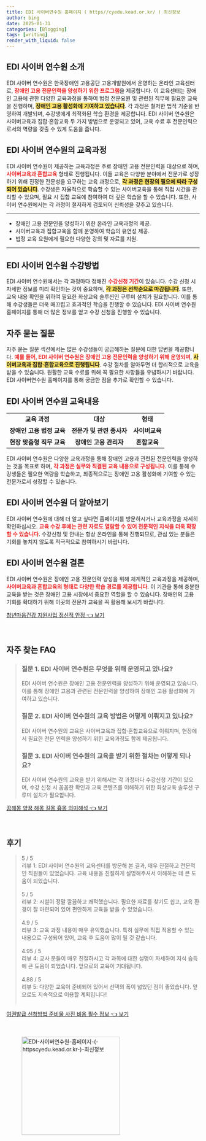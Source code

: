 ```yaml
---
title: EDI 사이버연수원 홈페이지 ( https//cyedu.kead.or.kr/ ) 최신정보
author: bing
date: 2025-01-31
categories: [Blogging]
tags: [writing]
render_with_liquid: false
---
```



<h2 id='소개'>EDI 사이버 연수원 소개</h2>

<p>EDI 사이버 연수원은 한국장애인 고용공단 고용개발원에서 운영하는 온라인 교육센터로, <b><span style="color: #ee2323;">장애인 고용 전문인력을 양성하기 위한 프로그램</span></b>을 제공합니다. 이 교육센터는 장애인 고용에 관한 다양한 교육과정을 통하여 법정 전문요원 및 관련된 직무에 필요한 교육을 진행하며, <b><span style="background-color: #ffe066;">장애인 고용 활성화에 기여하고 있습니다</span></b>. 각 과정은 철저한 법적 기준을 반영하여 개발되며, 수강생에게 최적화된 학습 환경을 제공합니다. EDI 사이버 연수원은 사이버교육과 집합·혼합교육 두 가지 방법으로 운영되고 있어, 교육 수료 후 전문인력으로서의 역량을 갖출 수 있게 도움을 줍니다.</p>

<h2 id='교육과정'>EDI 사이버 연수원의 교육과정</h2>

<p>EDI 사이버 연수원이 제공하는 교육과정은 주로 장애인 고용 전문인력을 대상으로 하며, <b><span style="color: #ee2323;">사이버교육과 혼합교육</span></b> 형태로 진행됩니다. 이들 교육은 다양한 분야에서 전문가로 성장하기 위해 진정한 전문성을 요구하는 교육 과정으로, <b><span style="background-color: #ffe066;">각 과정은 현장의 필요에 따라 구성되어 있습니다</span></b>. 수강생은 자율적으로 학습할 수 있는 사이버교육을 통해 직접 시간을 관리할 수 있으며, 필요 시 집합 교육에 참여하여 더 깊은 학습을 할 수 있습니다. 또한, 사이버 연수원에서는 각 과정이 철저하게 검토되어 신뢰성을 갖추고 있습니다.</p>

<hr />

<ul>
    <li>장애인 고용 전문인을 양성하기 위한 온라인 교육과정의 제공.</li>
    <li>사이버교육과 집합교육을 함께 운영하여 학습의 유연성 제공.</li>
    <li>법정 교육 요원에게 필요한 다양한 강의 및 자료를 지원.</li>
</ul>

<hr />

<h2 id='수강방법'>EDI 사이버 연수원 수강방법</h2>

<p>EDI 사이버 연수원에서는 각 과정마다 정해진 <b><span style="color: #ee2323;">수강신청 기간</span></b>이 있습니다. 수강 신청 시 자세한 정보를 미리 확인하는 것이 중요하며, <b><span style="background-color: #ffe066;">각 과정은 선착순으로 마감됩니다</span></b>. 또한, 교육 내용 확인을 위하여 필요한 화상교육 솔루션인 구루미 설치가 필요합니다. 이를 통해 수강생들은 더욱 매끄럽고 효과적인 학습을 진행할 수 있습니다. EDI 사이버 연수원 홈페이지를 통해 더 많은 정보를 얻고 수강 신청을 진행할 수 있습니다.</p>

<h2 id='FAQ'>자주 묻는 질문</h2>

<p>자주 묻는 질문 섹션에서는 많은 수강생들이 궁금해하는 질문에 대한 답변을 제공합니다. <b><span style="color: #ee2323;">예를 들어, EDI 사이버 연수원은 장애인 고용 전문인력을 양성하기 위해 운영되며</span></b>, <b><span style="background-color: #ffe066;">사이버교육과 집합·혼합교육으로 진행됩니다</span></b>. 수강 절차를 알아두면 더 합리적으로 교육을 받을 수 있습니다. 원활한 교육 수료를 위해 꼭 필요한 사항들을 유념하시기 바랍니다. EDI 사이버연수원 홈페이지를 통해 궁금한 점을 추가로 확인할 수 있습니다.</p>

<h2 id='과정내용'>EDI 사이버 연수원 교육내용</h2>

<table>
    <tr>
        <td style="text-align: center; height: 17px;"><b>교육 과정</b></td>
        <td style="text-align: center; height: 17px;"><b>대상</b></td>
        <td style="text-align: center; height: 17px;"><b>형태</b></td>
    </tr>
    <tr>
        <td style="text-align: center; height: 17px;"><b>장애인 고용 법정 교육</b></td>
        <td style="text-align: center; height: 17px;"><b>전문가 및 관련 종사자</b></td>
        <td style="text-align: center; height: 17px;"><b>사이버교육</b></td>
    </tr>
    <tr>
        <td style="text-align: center; height: 17px;"><b>현장 맞춤형 직무 교육</b></td>
        <td style="text-align: center; height: 17px;"><b>장애인 고용 관리자</b></td>
        <td style="text-align: center; height: 17px;"><b>혼합교육</b></td>
    </tr>
</table>

<p>EDI 사이버 연수원은 다양한 교육과정을 통해 장애인 고용과 관련된 전문인력을 양성하는 것을 목표로 하며, <b><span style="color: #ee2323;">각 과정은 실무와 직결된 교육 내용으로 구성됩니다</span></b>. 이를 통해 수강생들은 필요한 역량을 학습하고, 최종적으로는 장애인 고용 활성화에 기여할 수 있는 전문가로서 성장할 수 있습니다.</p>

<h2 id='더 알아보기'>EDI 사이버 연수원 더 알아보기</h2>

<p>EDI 사이버 연수원에 대해 더 알고 싶다면 홈페이지를 방문하시거나 교육과정을 자세히 확인하십시오. <b><span style="color: #ee2323;"> 교육 수강 후에는 관련 자료도 열람할 수 있어 전문적인 지식을 더욱 확장할 수 있습니다</span></b>. 수강신청 및 안내는 항상 온라인을 통해 진행되므로, 관심 있는 분들은 기회를 놓치지 않도록 적극적으로 참여하시기 바랍니다.</p>

<h2 id='결론'>EDI 사이버 연수원 결론</h2>

<p>EDI 사이버 연수원은 장애인 고용 전문인력 양성을 위해 체계적인 교육과정을 제공하며, <b><span style="color: #ee2323;">사이버교육과 혼합교육의 형태로 다양한 학습 경로를 제공합니다</span></b>. 이 기관을 통해 충분한 교육을 받는 것은 장애인 고용 시장에서 중요한 역할을 할 수 있습니다. 장애인의 고용 기회를 확대하기 위해 이곳의 전문가 교육을 꼭 활용해 보시기 바랍니다.</p>


<p><a class="click-button" title="청년마음건강 지원사업 정신적 안정" href="https://aptwhite.github.io/posts/%EC%B2%AD%EB%85%84%EB%A7%88%EC%9D%8C%EA%B1%B4%EA%B0%95-%EC%A7%80%EC%9B%90%EC%82%AC%EC%97%85-%EC%A0%95%EC%8B%A0%EC%A0%81-%EC%95%88%EC%A0%95/" rel="dofollow">청년마음건강 지원사업 정신적 안정 👈 보기</a></p><br>
<h2 id='자주_찾는_FAQ'>자주 찾는 FAQ</h2>
<div itemscope="" itemtype="https://schema.org/FAQPage"> 
<blockquote> 
<div itemscope="" itemprop="mainEntity" itemtype="https://schema.org/Question"> 
<h3 itemprop="name">질문 1. EDI 사이버 연수원은 무엇을 위해 운영되고 있나요?</h3> 
<div itemscope="" itemprop="acceptedAnswer" itemtype="https://schema.org/Answer"> 
<span itemprop="text"> 
<p>EDI 사이버 연수원은 장애인 고용 전문인력을 양성하기 위해 운영되고 있습니다. 이를 통해 장애인 고용과 관련된 전문인력을 양성하여 장애인 고용 활성화에 기여하고 있습니다.</p> 
</span> 
</div> 
</div> 
<div itemscope="" itemprop="mainEntity" itemtype="https://schema.org/Question"> 
<h3 itemprop="name">질문 2. EDI 사이버 연수원의 교육 방법은 어떻게 이뤄지고 있나요?</h3> 
<div itemscope="" itemprop="acceptedAnswer" itemtype="https://schema.org/Answer"> 
<span itemprop="text"> 
<p>EDI 사이버 연수원의 교육은 사이버교육과 집합·혼합교육으로 이뤄지며, 현장에서 필요한 전문 인력을 양성하기 위한 교육과정도 함께 제공됩니다.</p> 
</span> 
</div> 
</div> 
<div itemscope="" itemprop="mainEntity" itemtype="https://schema.org/Question"> 
<h3 itemprop="name">질문 3. EDI 사이버 연수원의 교육을 받기 위한 절차는 어떻게 되나요?</h3> 
<div itemscope="" itemprop="acceptedAnswer" itemtype="https://schema.org/Answer"> 
<span itemprop="text"> 
<p>EDI 사이버 연수원의 교육을 받기 위해서는 각 과정마다 수강신청 기간이 있으며, 수강 신청 시 꼼꼼한 확인과 교육 콘텐츠를 이해하기 위한 화상교육 솔루션 구루미 설치가 필요합니다.</p> 
</span> 
</div> 
</div> 
</blockquote> 
</div>
<p><a class="click-button" title="꿈해몽 양꿈 해몽 길몽 흉몽 의미해석" href="https://aptwhite.github.io/posts/%EA%BF%88%ED%95%B4%EB%AA%BD-%EC%96%91%EA%BF%88-%ED%95%B4%EB%AA%BD-%EA%B8%B8%EB%AA%BD-%ED%9D%89%EB%AA%BD-%EC%9D%98%EB%AF%B8%ED%95%B4%EC%84%9D/" rel="dofollow">꿈해몽 양꿈 해몽 길몽 흉몽 의미해석 👈 보기</a></p><br>
<h2 id='후기'>후기</h2>
<div itemscope itemtype="https://schema.org/Product">
  <blockquote>
  <div itemprop="review" itemscope itemtype="https://schema.org/Review">
      <div itemprop="reviewRating" itemscope itemtype="https://schema.org/Rating"> <span itemprop="ratingValue">5</span> / <span itemprop="bestRating">5</span> </div>
      <span itemprop="reviewBody">리뷰 1: EDI 사이버 연수원의 교육센터를 방문해 본 결과, 매우 친절하고 전문적인 직원들이 있었습니다. 교육 내용을 친절하게 설명해주셔서 이해하는 데 큰 도움이 되었습니다.</span>
  </div>
  <br>
  <div itemprop="review" itemscope itemtype="https://schema.org/Review">
      <div itemprop="reviewRating" itemscope itemtype="https://schema.org/Rating"> <span itemprop="ratingValue">5</span> / <span itemprop="bestRating">5</span> </div>
      <span itemprop="reviewBody">리뷰 2: 시설이 정말 깔끔하고 쾌적했습니다. 필요한 자료를 찾기도 쉽고, 교육 환경이 잘 마련되어 있어 편안하게 교육을 받을 수 있었습니다.</span>
  </div>
  <br>
  <div itemprop="review" itemscope itemtype="https://schema.org/Review">
      <div itemprop="reviewRating" itemscope itemtype="https://schema.org/Rating"> <span itemprop="ratingValue">4.9</span> / <span itemprop="bestRating">5</span> </div>
      <span itemprop="reviewBody">리뷰 3: 교육 과정 내용이 매우 유익했습니다. 특히 실무에 직접 적용할 수 있는 내용으로 구성되어 있어, 교육 후 도움이 많이 될 것 같습니다.</span>
  </div>
  <br>
  <div itemprop="review" itemscope itemtype="https://schema.org/Review">
      <div itemprop="reviewRating" itemscope itemtype="https://schema.org/Rating"> <span itemprop="ratingValue">4.95</span> / <span itemprop="bestRating">5</span> </div>
      <span itemprop="reviewBody">리뷰 4: 교사 분들이 매우 친절하시고 각 과목에 대한 설명이 자세하여 지식 습득에 큰 도움이 되었습니다. 앞으로의 교육이 기대됩니다.</span>
  </div>
  <br>
  <div itemprop="review" itemscope itemtype="https://schema.org/Review">
      <div itemprop="reviewRating" itemscope itemtype="https://schema.org/Rating"> <span itemprop="ratingValue">4.88</span> / <span itemprop="bestRating">5</span> </div>
      <span itemprop="reviewBody">리뷰 5: 다양한 교육이 준비되어 있어서 선택의 폭이 넓었던 점이 좋았습니다. 앞으로도 지속적으로 이용할 계획입니다!</span>
  </div>
  <br>
  </blockquote>
</div>
<p><a class="click-button" title="여권발급 신청방법 준비물 사진 비용 필수 정보" href="https://aptwhite.github.io/posts/%EC%97%AC%EA%B6%8C%EB%B0%9C%EA%B8%89-%EC%8B%A0%EC%B2%AD%EB%B0%A9%EB%B2%95-%EC%A4%80%EB%B9%84%EB%AC%BC-%EC%82%AC%EC%A7%84-%EB%B9%84%EC%9A%A9-%ED%95%84%EC%88%98-%EC%A0%95%EB%B3%B4/" rel="dofollow">여권발급 신청방법 준비물 사진 비용 필수 정보 👈 보기</a></p><br>
<figure class="image"><img src="https://aptwhite.github.io/assets/img/thumbnail/EDI-사이버연수원-홈페이지-(-httpscyedu.kead.or.kr-)-최신정보.webp" alt="EDI-사이버연수원-홈페이지-(-httpscyedu.kead.or.kr-)-최신정보" width="256" height="256"></figure>